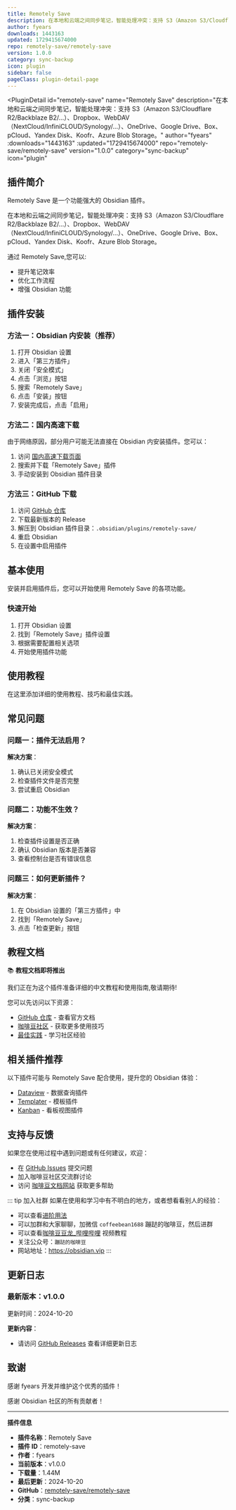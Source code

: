 ```yaml
---
title: Remotely Save
description: 在本地和云端之间同步笔记，智能处理冲突：支持 S3（Amazon S3/Cloudflare R2/Backblaze B2/...）、Dropbox、WebDAV（NextCloud/InfiniCLOUD/Synology/...）、OneDrive、Google Drive、Box、pCloud、Yandex Disk、Koofr、Azure Blob Storage。
author: fyears
downloads: 1443163
updated: 1729415674000
repo: remotely-save/remotely-save
version: 1.0.0
category: sync-backup
icon: plugin
sidebar: false
pageClass: plugin-detail-page
---
```


<PluginDetail
  id="remotely-save"
  name="Remotely Save"
  description="在本地和云端之间同步笔记，智能处理冲突：支持 S3（Amazon S3/Cloudflare R2/Backblaze B2/...）、Dropbox、WebDAV（NextCloud/InfiniCLOUD/Synology/...）、OneDrive、Google Drive、Box、pCloud、Yandex Disk、Koofr、Azure Blob Storage。"
  author="fyears"
  :downloads="1443163"
  :updated="1729415674000"
  repo="remotely-save/remotely-save"
  version="1.0.0"
  category="sync-backup"
  icon="plugin"
>

<!-- AUTO_GENERATED_START -->
## 插件简介

Remotely Save 是一个功能强大的 Obsidian 插件。

在本地和云端之间同步笔记，智能处理冲突：支持 S3（Amazon S3/Cloudflare R2/Backblaze B2/...）、Dropbox、WebDAV（NextCloud/InfiniCLOUD/Synology/...）、OneDrive、Google Drive、Box、pCloud、Yandex Disk、Koofr、Azure Blob Storage。

通过 Remotely Save,您可以:

- 提升笔记效率
- 优化工作流程
- 增强 Obsidian 功能

<!-- AUTO_GENERATED_END -->

<!-- AUTO_GENERATED_START -->
## 插件安装

### 方法一：Obsidian 内安装（推荐）

1. 打开 Obsidian 设置
2. 进入「第三方插件」
3. 关闭「安全模式」
4. 点击「浏览」按钮
5. 搜索「Remotely Save」
6. 点击「安装」按钮
7. 安装完成后，点击「启用」

### 方法二：国内高速下载

由于网络原因，部分用户可能无法直接在 Obsidian 内安装插件。您可以：

1. 访问 [国内高速下载页面](/zh/documentation/obsidian-plugins-download.html)
2. 搜索并下载「Remotely Save」插件
3. 手动安装到 Obsidian 插件目录

### 方法三：GitHub 下载

1. 访问 [GitHub 仓库](https://github.com/remotely-save/remotely-save)
2. 下载最新版本的 Release
3. 解压到 Obsidian 插件目录：`.obsidian/plugins/remotely-save/`
4. 重启 Obsidian
5. 在设置中启用插件

## 基本使用

安装并启用插件后，您可以开始使用 Remotely Save 的各项功能。

### 快速开始

1. 打开 Obsidian 设置
2. 找到「Remotely Save」插件设置
3. 根据需要配置相关选项
4. 开始使用插件功能

<!-- AUTO_GENERATED_END -->

<!-- CUSTOM_CONTENT_START:tutorial -->
## 使用教程

在这里添加详细的使用教程、技巧和最佳实践。

<!-- CUSTOM_CONTENT_END:tutorial -->

<!-- SHARED_CONTENT_START -->
## 常见问题

### 问题一：插件无法启用？

**解决方案**：
1. 确认已关闭安全模式
2. 检查插件文件是否完整
3. 尝试重启 Obsidian

### 问题二：功能不生效？

**解决方案**：
1. 检查插件设置是否正确
2. 确认 Obsidian 版本是否兼容
3. 查看控制台是否有错误信息

### 问题三：如何更新插件？

**解决方案**：
1. 在 Obsidian 设置的「第三方插件」中
2. 找到「Remotely Save」
3. 点击「检查更新」按钮

## 教程文档

📚 **教程文档即将推出**

我们正在为这个插件准备详细的中文教程和使用指南,敬请期待!

您可以先访问以下资源：
- [GitHub 仓库](https://github.com/remotely-save/remotely-save) - 查看官方文档
- [咖啡豆社区](/zh/bases/) - 获取更多使用技巧
- [最佳实践](/zh/best-practices/) - 学习社区经验

## 相关插件推荐

以下插件可能与 Remotely Save 配合使用，提升您的 Obsidian 体验：

- [Dataview](/zh/plugins/dataview.html) - 数据查询插件
- [Templater](/zh/plugins/templater-obsidian.html) - 模板插件
- [Kanban](/zh/plugins/obsidian-kanban.html) - 看板视图插件

## 支持与反馈

如果您在使用过程中遇到问题或有任何建议，欢迎：

- 在 [GitHub Issues](https://github.com/remotely-save/remotely-save/issues) 提交问题
- 加入咖啡豆社区交流群讨论
- 访问 [咖啡豆文档网站](https://obsidian.vip) 获取更多帮助

::: tip 加入社群
如果在使用和学习中有不明白的地方，或者想看看别人的经验：
- 可以查看[进阶用法](/zh/advanced)
- 可以加群和大家聊聊，加微信 `coffeebean1688` 蹦跶的咖啡豆，然后进群
- 可以查看[咖啡豆豆龙_哔哩哔哩](https://space.bilibili.com/618777356) 视频教程
- 关注公众号：`蹦跶的咖啡豆`
- 网站地址：https://obsidian.vip
:::
<!-- SHARED_CONTENT_END -->

<!-- AUTO_GENERATED_START -->
## 更新日志

### 最新版本：v1.0.0

更新时间：2024-10-20

**更新内容**：
- 请访问 [GitHub Releases](https://github.com/remotely-save/remotely-save/releases) 查看详细更新日志

## 致谢

感谢 fyears 开发并维护这个优秀的插件！

感谢 Obsidian 社区的所有贡献者！

---

**插件信息**
- **插件名称**：Remotely Save
- **插件 ID**：remotely-save
- **作者**：fyears
- **当前版本**：v1.0.0
- **下载量**：1.44M
- **最后更新**：2024-10-20
- **GitHub**：[remotely-save/remotely-save](https://github.com/remotely-save/remotely-save)
- **分类**：sync-backup
<!-- AUTO_GENERATED_END -->

</PluginDetail>

